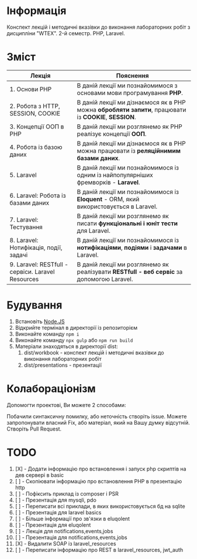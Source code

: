 # Інформація

Конспект лекцій і методичні вказівки до виконання лабораторних робіт з дисципліни "WTEX". 2-й семестр. PHP, Laravel.

# Зміст

|Лекція|Пояснення|
|-|-|
|1. Основи PHP|В даній лекції ми познайомимося з основами мови програмування **PHP**.|
|2. Робота з HTTP, SESSION, COOKIE|В даній лекції ми дізнаємося як в PHP можна **обробляти запити**, працювати із **COOKIE**, **SESSION**.|
|3. Концепції ООП в PHP|В даній лекції ми розглянемо як PHP реалізує концепції **ООП**.|
|4. Робота із базою даних|В даній лекції ми дізнаємося як в PHP можна працювати із **реляційнимим базами даних**.|
|5. Laravel|В даній лекції ми познайомимося із одним із найпопулярніших фремворків - **Laravel**. |
|6. Laravel: Робота із базами даних|В даній лекції ми познайомимося із **Eloquent** - ORM, який використовується в Laravel.|
|7. Laravel: Тестування|В даній лекції ми розглянемо як писати **функціональні і юніт тести** для Laravel.|
|8. Laravel: Нотифікація, події, задачі| В даній лекції ми познайомимося із **нотифікаціями**, **подіями** і **задачами** в Laravel.|
|9. Laravel: RESTfull - сервіси. Laravel Resources|В даній лекції ми розглянемо як реалізувати **RESTfull - веб сервіс** за допомогою Laravel.|

# Будування

1. Встановіть [Node.JS](https://nodejs.org/)
2. Відкрийте термінал в директорії із репозиторієм
3. Виконайте команду ```npm i```
4. Виконайте команду ```npx gulp``` або ```npm run build```
5. Матеріали знаходяться в директорії dist:
   1. dist/workbook - конспект лекцій і методичні вказівки до виконання лабораторних робіт
   2. dist/presentations - презентації

# Колабораціонізм

Допомогти проектові, Ви можете 2 способами:

Побачили синтаксичну помилку, або неточність створіть issue.
Можете запропонувати власний Fix, або матеріал, який на Вашу думку відсутній. Створіть Pull Request.

# TODO

1. [X] - Додати інформацію про встановлення і запуск php скриптів на дев сервері в basic
2. [ ] - Скопіювати інформацію про встановлення PHP в презентацію http
3. [ ] - Пофіксить приклад із composer і PSR
4. [ ] - Презентація для mysqli, pdo
5. [ ] - Переписати всі приклади, в яких використовується бд на sqlite
6. [ ] - Презентація для laravel basics
7. [ ] - Більше інформації про зв'язки в eluqolent
8. [ ] - Презентація для eluqolent
9. [ ] - Лекція для notifications,events,jobs
10. [ ] - Презентація для notifications,events,jobs
11. [X] - Видалити SOAP із laravel_resources
12. [ ] - Переписати інформацію про REST в laravel_resources, jwt_auth
